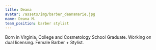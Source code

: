 ```yaml
---
title: Deana
avatar: /assets/img/barber_deanamarie.jpg
name: Deana M.
team_position: barber stylist 
---
```

Born in Virginia, College and Cosmetology School Graduate.  Working on dual licensing.  Female Barber + Stylist.
